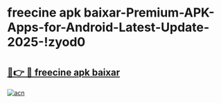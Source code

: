 # freecine apk baixar-Premium-APK-Apps-for-Android-Latest-Update-2025-!zyod0

# <h2><a href="https://googleone.com">🔗👉 🔴 freecine apk baixar</a></h2>

[![acn](https://github.com/user-attachments/assets/0f9c940e-d8b0-45ae-aac7-cd30a18b3e1c)](https://googleone.com)

